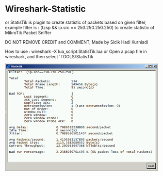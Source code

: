 # Wireshark-Statistic

or StatisTik is plugin to create statistic of packets based on given filter, example filter is : (tzsp &amp;&amp; ip.src == 250.250.250.250) to create statistic of MikroTik Packet Sniffer

DO NOT REMOVE CREDIT and COMMENT,
Made by Sidik Hadi Kurniadi

How to use : wireshark -X lua_script:StatisTik.lua
or
Open a pcap file in wireshark, and then select 'TOOLS/StatisTik

![](https://raw.githubusercontent.com/cdhtlr/Wireshark-Statistic/master/example.png "Example of result")

